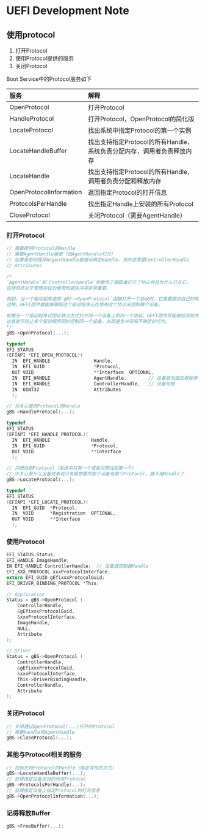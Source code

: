 # UEFI Development Note

## 使用protocol

1. 打开Protocol  
2. 使用Protocol提供的服务  
3. 关闭Protocol  

Boot Service中的Protocol服务如下  

| 服务                      | 解释                                         |
|:----------------------- |:------------------------------------------ |
| OpenProtocol            | 打开Protocol                                 |
| HandleProtocol          | 打开Protocol，OpenProtocol的简化版                |
| LocateProtocol          | 找出系统中指定Protocol的第一个实例                      |
| LocateHandleBuffer      | 找出支持指定Protocol的所有Handle，系统负责分配内存，调用者负责释放内存 |
| LocateHandle            | 找出支持指定Protocol的所有Handle，调用者负责分配和释放内存       |
| OpenProtocolInformation | 返回指定Protocol的打开信息                          |
| ProtocolsPerHandle      | 找出指定Handle上安装的所有Protocol                   |
| CloseProtocol           | 关闭Protocol（需要AgentHandle）                  |



### 打开Protocol

```c
// 需要提供Protocol的Handle
// 需要AgentHandle接管（由AgentHandle打开）
// 如果是驱动程序AngentHandle是驱动绑定Handle，另外还需要ControllerHandle  
// Attributes

/*
`AgentHandle`和`ControllerHandle`参数用于跟踪谁打开了协议并且为什么打开它。  
这些信息对于管理协议的使用和避免冲突非常重要。  

例如，当一个驱动程序使用`gBS->OpenProtocol`函数打开一个协议时，它需要提供自己的映像句柄作为AgentHandle，以及它要控制的设备的句柄作为ControllerHandle。  
这样，UEFI固件就能够跟踪这个驱动程序正在使用这个协议来控制哪个设备。  

如果另一个驱动程序试图以独占方式打开同一个设备上的同一个协议，UEFI固件将能够检测到冲突并阻止第二个驱动程序打开协议。  
这有助于防止多个驱动程序同时控制同一个设备，从而避免冲突和不确定的行为。  
*/
gBS->OpenProtocol(...);  

typedef
EFI_STATUS
(EFIAPI *EFI_OPEN_PROTOCOL)(
  IN  EFI_HANDLE                Handle,
  IN  EFI_GUID                  *Protocol,
  OUT VOID                      **Interface  OPTIONAL,
  IN  EFI_HANDLE                AgentHandle,        // 设备驱动或应用程序句柄  
  IN  EFI_HANDLE                ControllerHandle,   // 设备句柄  
  IN  UINT32                    Attributes
  );

// 只关心提供Protocol的Handle
gBS->HandleProtocol(...);  

typedef
EFI_STATUS
(EFIAPI *EFI_HANDLE_PROTOCOL)(
  IN  EFI_HANDLE               Handle,
  IN  EFI_GUID                 *Protocol,
  OUT VOID                     **Interface
  );  

// 只想找到Protocol（系统中只有一个或者只想找到第一个） 
// 不关心是什么设备或者说只有我想要的那个设备有那个Protocol，就不用Handle了
gBS->LocateProtocol(...);

typedef
EFI_STATUS
(EFIAPI *EFI_LOCATE_PROTOCOL)(
  IN  EFI_GUID  *Protocol,
  IN  VOID      *Registration  OPTIONAL,
  OUT VOID      **Interface
  );
```

### 使用Protocol

```C
EFI_STATUS Status;
EFI_HANDLE ImageHandle;
IN EFI_HANDLE ControllerHandle;  // 设备或控制器Handle  
EFI_XXX_PROTOCOL xxxProtocolInterface;
extern EFI_GUID gEfixxxProtocolGuid;
EFI_DRIVER_BINDING_PROTOCOL *This;

// Application
Status = gBS->OpenProtocol (
    ControllerHandle,  
    &gEfixxxProtocolGuid,  
    &xxxProtocolInterface,
    ImageHandle,  
    NULL, 
    Attribute
);  

// Driver
Status = gBS->OpenProtocol (
    ControllerHandle,  
    &gEfixxxProtocolGuid,  
    &xxxProtocolInterface,
    This->DriverBindingHandle,  
    ControllerHandle, 
    Attribute
);  
```

### 关闭Protocol

```C
// 关闭通过OpenProtocol(...)打开的Protocol  
// 需要Handle和AgentHandle  
gBS->CloseProtocol(...);  
```

### 其他与Protocol相关的服务

```C
// 找到支持Protocol的Handle（指定寻找的方式）  
gBS->LocateHandleBuffer(...);  
// 获得指定设备支持的所有Protocol  
gBS->ProtocolsPerHandle(...);  
// 获得指定设备上指定Protocol的打开信息  
gBS->OpenProtocolInformation(...);
```

### 记得释放Buffer

```C
gBS->FreeBuffer(...);
```